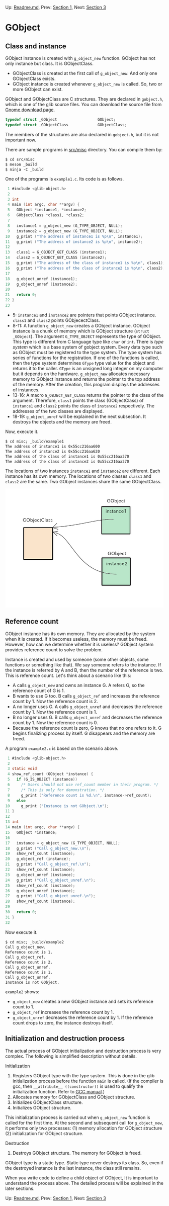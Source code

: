 Up: [Readme.md](../Readme.md),  Prev: [Section 1](sec1.md), Next: [Section 3](sec3.md)

# GObject

## Class and instance

GObject instance is created with `g_object_new` function.
GObject has not only instance but class.
It is GObjectClass.

- GObjectClass is created at the first call of `g_object_new`.
And only one GObjectClass exists.
- GObject instance is created whenever `g_object_new` is called.
So, two or more GObject can exist.

GObject and GObjectClass are C structures.
They are declared in `gobject.h`, which is one of the glib source files.
You can download the source file from [Gnome download page](https://download.gnome.org/sources/glib/).

~~~C
typedef struct _GObject                  GObject;
typedef struct _GObjectClass             GObjectClass;
~~~

The members of the structures are also declared in `gobject.h`, but it is not important now.

There are sample programs in [src/misc](../src/misc) directory.
You can compile them by:

~~~
$ cd src/misc
$ meson _build
$ ninja -C _build
~~~

One of the programs is `example1.c`.
Its code is as follows.

~~~C
 1 #include <glib-object.h>
 2 
 3 int
 4 main (int argc, char **argv) {
 5   GObject *instance1, *instance2;
 6   GObjectClass *class1, *class2;
 7   
 8   instance1 = g_object_new (G_TYPE_OBJECT, NULL);
 9   instance2 = g_object_new (G_TYPE_OBJECT, NULL);
10   g_print ("The address of instance1 is %p\n", instance1);
11   g_print ("The address of instance2 is %p\n", instance2);
12 
13   class1 = G_OBJECT_GET_CLASS (instance1);
14   class2 = G_OBJECT_GET_CLASS (instance2);
15   g_print ("The address of the class of instance1 is %p\n", class1);
16   g_print ("The address of the class of instance2 is %p\n", class2);
17 
18   g_object_unref (instance1);
19   g_object_unref (instance2);
20 
21   return 0;
22 }
23 
~~~

- 5: `instance1` and `instance2` are pointers that points GObject instance.
`class1` and `class2` points GObjecectClass.
- 8-11: A function `g_object_new` creates a GObject instance.
GObject instance is a chunk of memory which is GObject structure (`struct _GObject`).
The argument `G_TYPE_OBJECT` represents the type of GObject.
This type is different from C language type like `char`  or `int`.
There is *type system* which is a base system of gobject system.
Every data type such as GObject must be registered to the type system.
The type system has series of functions for the registration.
If one of the functions is called, then the type system determines `GType` type value for the object and returns it to the caller.
`GType` is an unsigned long integer on my computer but it depends on the hardware.
`g_object_new` allocates necessary memory to GObject instance and returns the pointer to the top address of the memory.
After the creation, this program displays the addresses of instances.
- 13-16: A macro `G_OBJECT_GET_CLASS` returns the pointer to the class of the argument.
Therefore, `class1` points the class (GObjectClass) of `instance1` and `class2` points the class of `instance2` respectively.
The addresses of the two classes are displayed.
- 18-19: `g_object_unref` will be explained in the next subsection.
It destroys the objects and the memory are freed.

Now, execute it.

~~~
$ cd misc; _build/example1
The address of instance1 is 0x55cc216aa600
The address of instance2 is 0x55cc216aa620
The address of the class of instance1 is 0x55cc216aa370
The address of the class of instance2 is 0x55cc216aa370
~~~

The locations of two instances `instance1` and `instance2` are different.
Each instance has its own memory.
The locations of two classes `class1` and `class2` are the same.
Two GObject instances share the same GObjectClass.

![Class and Instance](../image/class_instance.png)

## Reference count

GObject instance has its own memory.
They are allocated by the system when it is created.
If it becomes useless, the memory must be freed.
However, how can we determine whether it is useless?
GObject system provides reference count to solve the problem.

Instance is created and used by someone (some other objects, some functions or something like that).
We say someone refers to the instance.
If the instance is referred by A and B, then the number of the reference is two.
This is reference count.
Let's think about a scenario like this: 

- A calls `g_object_new` and owns an instance G.
A refers G, so the reference count of G is 1.
- B wants to use G too.
B calls `g_object_ref` and increases the reference count by 1.
Now the reference count is 2.
- A no longer uses G.
A calls `g_object_unref` and decreases the reference count by 1.
Now the reference count is 1.
- B no longer uses G.
B calls `g_object_unref` and decreases the reference count by 1.
Now the reference count is 0.
- Because the reference count is zero, G knows that no one refers to it.
G begins finalizing process by itself.
G disappears and the memory are freed.

A program `example2.c` is based on the scenario above.

~~~C
 1 #include <glib-object.h>
 2 
 3 static void
 4 show_ref_count (GObject *instance) {
 5   if (G_IS_OBJECT (instance))
 6     /* Users should not use ref_count member in their program. */
 7     /* This is only for demonstration. */
 8     g_print ("Reference count is %d.\n", instance->ref_count);
 9   else
10     g_print ("Instance is not GObject.\n");
11 }
12 
13 int
14 main (int argc, char **argv) {
15   GObject *instance;
16   
17   instance = g_object_new (G_TYPE_OBJECT, NULL);
18   g_print ("Call g_object_new.\n");
19   show_ref_count (instance);
20   g_object_ref (instance);
21   g_print ("Call g_object_ref.\n");
22   show_ref_count (instance);
23   g_object_unref (instance);
24   g_print ("Call g_object_unref.\n");
25   show_ref_count (instance);
26   g_object_unref (instance);
27   g_print ("Call g_object_unref.\n");
28   show_ref_count (instance);
29   
30   return 0;
31 }
32 
~~~

Now execute it.

~~~
$ cd misc; _build/example2
Call g_object_new.
Reference count is 1.
Call g_object_ref.
Reference count is 2.
Call g_object_unref.
Reference count is 1.
Call g_object_unref.
Instance is not GObject.
~~~

`example2` shows:

- `g_object_new` creates a new GObject instance and sets its reference count to 1.
- `g_object_ref` increases the reference count by 1.
- `g_object_unref` decreases the reference count by 1.
If the reference count drops to zero, the instance destroys itself.

## Initialization and destruction process

The actual process of GObject initialization and destruction process is very complex.
The following is simplified description without details.

Initialization

1. Registers GObject type with the type system.
This is done in the glib initialization process before the function `main` is called.
(If the compiler is gcc, then `__attribute__ ((constructor))` is used to qualify the initialization function.
Refer to [GCC manual](https://gcc.gnu.org/onlinedocs/gcc-10.2.0/gcc/Common-Function-Attributes.html#Common-Function-Attributes).)
2. Allocates memory for GObjectClass and GObject structure.
3. Initializes GObjectClass structure.
4. Initializes GObject structure.

This initialization process is carried out when `g_object_new` function is called for the first time.
At the second and subsequent call for `g_object_new`, it performs only two processes: (1) memory allocation for GObject structure (2) initialization for GObject structure.

Destruction

1. Destroys GObject structure. The memory for GObject is freed.

GObject type is a static type.
Static type never destroys its class.
So, even if the destroyed instance is the last instance, the class still remains.

When you write code to define a child object of GObject, It is important to understand the process above.
The detailed process will be explained in the later sections.


Up: [Readme.md](../Readme.md),  Prev: [Section 1](sec1.md), Next: [Section 3](sec3.md)
